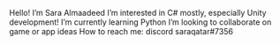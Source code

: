 Hello! I’m Sara Almaadeed
I’m interested in C# mostly, especially Unity development!
I’m currently learning Python
I’m looking to collaborate on game or app ideas
How to reach me: discord saraqatar#7356
